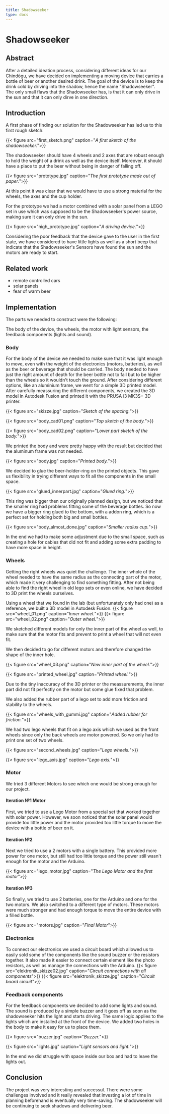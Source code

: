 ```yaml
---
title: Shadowseeker
type: docs
---
```


# Shadowseeker

## Abstract

After a detailed ideation process, considering different ideas for our Chindōgu, we have decided on implementing a moving device that carries a bottle of beer or another desired drink. The goal of the device is to keep the drink cold by driving into the shadow, hence the name "Shadowseeker". The only small flaws that the Shadowseeker has, is that it can only drive in the sun and that it can only dirve in one direction.

## Introduction

A first phase of finding our solution for the Shadowseeker has led us to this first rough sketch:

{{< figure src="first_sketch.png" caption="*A first sketch of the shadowseeker.*">}}

The shadowseeker should have 4 wheels and 2 axes that are robust enough to hold the weight of a drink as well as the device itself. Moreover, it should have a place to put the beer without being in danger of falling off.

{{< figure src="prototype.jpg" caption="*The first prototype made out of paper.*">}}

At this point it was clear that we would have to use a strong material for the wheels, the axes and the cup holder.

For the prototype we had a motor combined with a solar panel from a LEGO set in use which was supposed to be the Shadowseeker's power source, making sure it can only drive in the sun.

{{< figure src="high_prototype.jpg" caption="*A driving device.*">}}

Considering the poor feedback that the device gave to the user in the first state, we have considered to have little lights as well as a short beep that indicate that the Shadowseeker's Sensors have found the sun and the motors are ready to start.

## Related work

- remote controlled cars
- solar panels
- fear of warm beer

## Implementation

The parts we needed to construct were the following:

The body of the device, the wheels, the motor with light sensors, the feedback components (lights and sound).

### Body

For the body of the device we needed to make sure that it was light enough to move, even with the weight of the electronics (motors, batteries), as well as the beer or beverage that should be carried. The body needed to have just the right amount of depth for the beer bottle not to fall but to be higher than the wheels so it wouldn't touch the ground. After considering different options, like an aluminium frame, we went for a simple 3D printed model. After carefully meassuring the different components, we created the 3D model in Autodesk Fusion and printed it with the PRUSA i3 MK3S+ 3D printer.

{{< figure src="skizze.jpg" caption="*Sketch of the spacing.*">}}

{{< figure src="body_cad01.png" caption="*Top sketch of the body.*">}}

{{< figure src="body_cad02.png" caption="*Lower part sketch of the body.*">}}

We printed the body and were pretty happy with the result but decided that the aluminum frame was not needed.

{{< figure src="body.jpg" caption="*Printed body.*">}}

We decided to glue the beer-holder-ring on the printed objects. This gave us flexibility in trying different ways to fit all the components in the small space.

{{< figure src="glued_innerpart.jpg" caption="*Glued ring.*">}}

This ring was bigger then our originally planned design, but we noticed that the smaller ring had problems fitting some of the beverage bottles. So now we have a bigger ring glued to the bottom, with a addon ring, which is a perfect set for holding both big and small bottles.

{{< figure src="body_almost_done.jpg" caption="*Smaller radius cup.*">}}

In the end we had to make some adjustment due to the small space, such as creating a hole for cables that did not fit and adding some extra padding to have more space in height.

### Wheels

Getting the right wheels was quiet the challenge. The inner whole of the wheel needed to have the same radius as the connecting part of the motor, which made it very challenging to find something fitting. After not being able to find the right wheel in old lego sets or even online, we have decided to 3D print the wheels ourselves.

Using a wheel that we found in the lab (but unfortunately only had one) as a reference, we built a 3D model in Autodesk Fusion.
{{< figure src="wheel_01.png" caption="*Inner wheel.*">}}
{{< figure src="wheel_02.png" caption="*Outer wheel.*">}}

We sketched different models for only the inner part of the wheel as well, to make sure that the motor fits and prevent to print a wheel that will not even fit.

We then decided to go for different motors and therefore changed the shape of the inner hole.

{{< figure src="wheel_03.png" caption="*New inner part of the wheel.*">}}

{{< figure src="printed_wheel.jpg" caption="*Printed wheel.*">}}

Due to the tiny inaccuracy of the 3D printer or the meassurements, the inner part did not fit perfectly on the motor but some glue fixed that problem.

We also added the rubber part of a lego set to add more friction and stability to the wheels.

{{< figure src="wheels_with_gummi.jpg" caption="*Added rubber for friction.*">}}

We had two lego wheels that fit on a lego axis which we used as the front wheels since only the back wheels are motor powered. So we only had to print one set of two wheels.

{{< figure src="second_wheels.jpg" caption="*Lego wheels.*">}}

{{< figure src="lego_axis.jpg" caption="*Lego axis.*">}}

### Motor

We tried 3 different Motors to see which one would be strong enough for our project.

#### Iteration №1 Motor

First, we tried to use a Lego Motor from a special set that worked together with solar power. However, we soon noticed that the solar panel would provide too little power and the motor provided too little torque to move the device with a bottle of beer on it.

#### Iteration №2

Next we tried to use a 2 motors with a single battery. This provided more power for one motor, but still had too little torque and the power still wasn't enough for the motor and the Arduino.

{{< figure src="lego_motor.jpg" caption="*The Lego Motor and the first motor*">}}

#### Iteration №3

So finally, we tried to use 2 batteries, one for the Arduino and one for the two motors. We also switched to a different type of motors. These motors were much stronger and had enough torque to move the entire device with a filled bottle.

{{< figure src="motors.jpg" caption="*Final Motor*">}}

### Electronics

To connect our electronics we used a circuit board which allowed us to easily sold some of the components like the sound buzzer or the resistors together. It also made it easier to connect certain element like the photo resistors, as well as manage the connections with the Arduino.
{{< figure src="elektronik_skizze02.jpg" caption="*Circuit connections with all components*">}}
{{< figure src="elektronik_skizze.jpg" caption="*Circuit board circuit*">}}

### Feedback components

For the feedback components we decided to add some lights and sound.
The sound is produced by a simple buzzer and it goes off as soon as the shadowseeker hits the light and starts driving. The same logic applies to the lights which are installed at the front of the device. We added two holes in the body to make it easy for us to place them.

{{< figure src="buzzer.jpg" caption="*Buzzer.*">}}

{{< figure src="lights.jpg" caption="*Light sensors and light.*">}}

In the end we did struggle with space inside our box and had to leave the lights out.

## Conclusion

The project was very interesting and successul. There were some challenges involved and it really revealed that investing a lot of time in planning beforehand is eventually very time-saving. The shadowseeker will be continuing to seek shadows and delivering beer.
